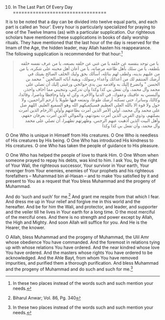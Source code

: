 10. In The Last Part Of Every Day
=================================

It is to be noted that a day can be divided into twelve equal parts, and
each part is called an ‘hour’. Every hour is particularly specialized
for praying to one of the Twelve Imams (as) with a particular
supplication. Our righteous scholars have mentioned these supplications
in books of daily worship rituals. They have mentioned that the last
hour of the day is reserved for the Imam of the Age, the hidden leader,
may Allah hasten his reappearance. The following supplication is
recommended for that hour:[^1]

<blockquote dir="rtl">
  <p>
 يا من توحد بنفسه عن خلقه يا من غني عن خلقه بصنعه، يا من عرف نفسه خلقه
بلطفه، يا من سلك بأهل طاعته مرضاته، يا من أعان أهل محبته على شكره، يا
من من عليهم بدينه، ولطف لهم بنائله، أسألك بحق وليك الخلف الصالح بقيتك
في أرضك المنتقم لك من أعدائك وأعداء رسولك، وبقية آبائه الصالحين " محمد
بن الحسن " واتضرع إليك به واقدمه بين يدى حوائجي ورغبتي إليك أن تصلي
على محمد وآل محمد، وأن تفعل بي كذا وكذا وأن تدركني، وتنجيني مما أخاف
واحذر، وألبسني به عافيتك وعفوك، في الدنيا والآخرة، وكن له وليا وحافظا
وناصرا، وقائدا، وكالئا، وساترا، حتى تسكنه أرضك طوعا، وتمتعه فيها طويلا
يا أرحم الراحمين، ولا حول ولا قوة الا بالله العلي العظيم فسيكفيكهم
الله وهو السميع العليم. اللهم صل على محمد وآل محمد، أولي الأمر الذين
أمرت بطاعتهم وأولي الارحام الذين أمرت بصلتهم، وذوي القربى الذين أمرت
بمودتهم، والموالي الذين أمرت بعرفان حقهم، وأهل البيت الذين أذهبت عنهم
الرجس، وطهرتهم تطهيرا، أن تصلي على محمد وآل محمد، وأن تفعل بي كذا وكذا
  </p>
</blockquote>

O One Who is unique in Himself from His creatures. O One Who is needless
of His creatures by His being. O One Who has introduced His kindness to
His creatures. O one Who has taken the people of guidance to His
pleasure.

O One Who has helped the people of love to thank Him. O One Whom when
someone prayed to repay his debts, was kind to him. I ask You, by the
right of Your Wali, the righteous successor, Your survivor in Your
earth, Your revenger from Your enemies, enemies of Your prophets and his
righteous forefathers – Muhammad bin al-Hasan – and to make You
satisfied by it and present to You as a request that You bless Muhammad
and the progeny of Muhammad.

And do ‘such and such’ for me.[^2] And grant me respite from that which
I fear. And dress me up in Your relief and forgive me in this world and
the hereafter. And be for him the Wali, and protector, and leader, and
supporter and the veiler till he lives in Your earth for a long time. O
the most merciful of the merciful ones. And there is no strength and
power except by Allah, the High and Mighty. And soon Allah will suffice
for you. And He is the Hearer, the knower.

O Allah, bless Muhammad and the progeny of Muhammad, the Ulil Amr whose
obedience You have commanded. And the foremost in relations tying up
with whose relations You have ordered. And the near kindred whose love
You have ordered. And the masters whose rights You have ordered to be
acknowledged. And the Ahle Bayt, from whom You have removed impurities,
and purified them a thorough purification. And bless Muhammad and the
progeny of Muhammad and do such and such for me.[^3]

[^1]: In these two places instead of the words such and such mention
your needs.

[^2]: Biharul Anwar; Vol. 86, Pg. 340

[^3]: In these two places instead of the words such and such mention
your needs.


